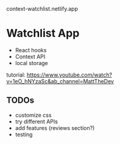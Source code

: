 context-watchlist.netlify.app

# Watchlist App

- React hooks
- Context API
- local storage

tutorial: https://www.youtube.com/watch?v=1eO_hNYzaSc&ab_channel=MattTheDev

## TODOs

- customize css
- try different APIs
- add features (reviews section?)
- testing
